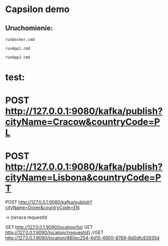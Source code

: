# Capsilon demo

## Uruchomienie: 

```
runDocker.cmd
```
```
runApp1.cmd
```
```
runApp2.cmd
```


# test:

# POST http://127.0.0.1:9080/kafka/publish?cityName=Cracow&countryCode=PL
# POST http://127.0.0.1:9080/kafka/publish?cityName=Lisbona&countryCode=PT
POST http://127.0.0.1:9080/kafka/publish?cityName=Dover&countryCode=EN

-> zwraca requestId


GET http://127.0.0.1:9090/location/list
GET http://127.0.0.1:9090/location/{requestId}
//GET http://127.0.0.1:9090/location/880ec254-4d15-4900-8769-8d0dfc83935d
